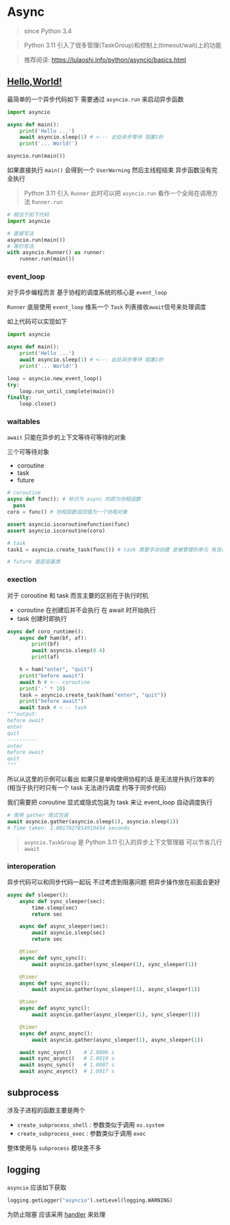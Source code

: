# Async

> since Python 3.4

> Python 3.11 引入了很多管理(TaskGroup)和控制上(timeout/wait)上的功能

> 推荐阅读: <https://lulaoshi.info/python/asyncio/basics.html>

## [Hello,World!][intro]

最简单的一个异步代码如下 需要通过 `asyncio.run` 来启动异步函数

```python
import asyncio

async def main():
    print('Hello ...')
    await asyncio.sleep(1) # <--- 此处异步等待 阻塞1秒
    print('... World!')

asyncio.run(main())
```

如果直接执行 `main()` 会得到一个 `UserWarning` 然后主线程结束 异步函数没有完全执行

> Python 3.11 引入 `Runner` 此时可以把 `asyncio.run` 看作一个全局在调用方法 `Runner.run`

```python
# 相当于如下代码
import asyncio

# 直接写法
asyncio.run(main())
# 等价写法
with asyncio.Runner() as runner:
    runner.run(main())
``` 

### event_loop

对于异步编程而言 基于协程的调度系统的核心是 `event_loop`

`Runner` 底层使用 `event_loop` 维系一个 `Task` 列表接收`await`信号来处理调度

如上代码可以实现如下

```python
import asyncio

async def main():
    print('Hello ...')
    await asyncio.sleep(1) # <--- 此处异步等待 阻塞1秒
    print('... World!')

loop = asyncio.new_event_loop()
try:
    loop.run_until_complete(main())
finally:
    loop.close()
```

### waitables

`await` 只能在异步的上下文等待可等待的对象

三个可等待对象
- coroutine
- task
- future

```python
# coroutine
async def func(): # 标识为 async 的即为协程函数
  pass
coro = func() # 协程函数返回值为一个协程对象

assert asyncio.iscoroutinefunction(func)
assert asyncio.iscoroutine(coro)

# task
task1 = asyncio.create_task(func()) # task 需要手动创建 是被管理的单元 有自己的调用栈

# future 是底层基类
```

### exection

对于 coroutine 和 task 而言主要的区别在于执行时机
- coroutine 在创建后并不会执行 在 await 时开始执行
- task 创建时即执行

```python
async def coro_runtime():
    async def ham(bf, af):
        print(bf)
        await asyncio.sleep(0.4)
        print(af)

    h = ham("enter", "quit")
    print("before await")
    await h # <-- coroutine
    print('-' * 10)
    task = asyncio.create_task(ham("enter", "quit"))
    print("before await")
    await task # < -- task
"""output:
before await
enter
quit
----------
enter
before await
quit
"""
```

所以从这里的示例可以看出 如果只是单纯使用协程的话 是无法提升执行效率的 (相当于执行时只有一个 task 无法进行调度 约等于同步代码)

我们需要把 coroutine 显式或隐式包装为 task 来让 event_loop 自动调度执行

```python
# 使用 gather 隐式包装
await asyncio.gather(asyncio.sleep(1), asyncio.sleep(1))
# Time taken: 1.0017027854919434 seconds
```

> `asyncio.TaskGroup` 是 Python 3.11 引入的异步上下文管理器 可以节省几行 `await`

### interoperation

异步代码可以和同步代码一起玩 不过考虑到阻塞问题 把异步操作放在前面会更好

```python
async def sleeper():
    async def sync_sleeper(sec):
        time.sleep(sec)
        return sec

    async def async_sleeper(sec):
        await asyncio.sleep(sec)
        return sec

    @timer
    async def sync_sync():
        await asyncio.gather(sync_sleeper(1), sync_sleeper(1))

    @timer
    async def sync_async():
        await asyncio.gather(sync_sleeper(1), async_sleeper(1))

    @timer
    async def async_sync():
        await asyncio.gather(async_sleeper(1), sync_sleeper(1))

    @timer
    async def async_async():
        await asyncio.gather(async_sleeper(1), async_sleeper(1))

    await sync_sync()    # 2.0006 s
    await sync_async()   # 2.0019 s
    await async_sync()   # 1.0007 s
    await async_async()  # 1.0017 s
```

## subprocess

涉及子进程的函数主要是两个
- `create_subprocess_shell` : 参数类似于调用 `os.system`
- `create_subprocess_exec` : 参数类似于调用 `exec`

整体使用与 `subprocess` 模块差不多


## logging

`asyncio` 应该如下获取

```python
logging.getLogger("asyncio").setLevel(logging.WARNING)
```

为防止阻塞 应该采用 [handler](https://docs.python.org/zh-cn/3/howto/logging-cookbook.html#blocking-handlers) 来处理


[intro]: https://docs.python.org/zh-cn/3/library/asyncio.html